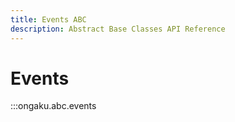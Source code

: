 ```yaml
---
title: Events ABC
description: Abstract Base Classes API Reference
---
```


# Events

:::ongaku.abc.events
